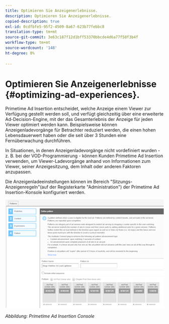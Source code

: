 ```yaml
---
title: Optimieren Sie Anzeigenerlebnisse.
description: Optimieren Sie Anzeigenerlebnisse.
copied-description: true
exl-id: 0cdfbfe5-95f2-4509-8a67-623b77febbc8
translation-type: tm+mt
source-git-commit: 3e63c187f12d1bff53370bbcde4d6a77f58f3b4f
workflow-type: tm+mt
source-wordcount: '148'
ht-degree: 0%

---
```


# Optimieren Sie Anzeigenerlebnisse {#optimizing-ad-experiences}.

Primetime Ad Insertion entscheidet, welche Anzeige einem Viewer zur Verfügung gestellt werden soll, und verfügt gleichzeitig über eine erweiterte Ad-Decision-Engine, mit der das Gesamterlebnis der Anzeige für jeden Viewer optimiert werden kann. Beispielsweise können Anzeigenladevorgänge für Betrachter reduziert werden, die einen hohen Lebensdauerwert haben oder die seit über 3 Stunden eine Fernüberwachung durchführen.

In Situationen, in denen Anzeigenladevorgänge nicht vordefiniert wurden - z. B. bei der VOD-Programmierung - können Kunden Primetime Ad Insertion verwenden, um Viewer-Ladevorgänge anhand von Informationen zum Viewer, seiner Anzeigesitzung, dem Inhalt oder anderen Faktoren anzupassen.

Die Anzeigenladeeinstellungen können im Bereich &quot;Sitzungs-Anzeigenregeln&quot;(auf der Registerkarte &quot;Administration&quot;) der Primetime Ad Insertion-Konsole konfiguriert werden.

![Konfigurieren Sie die Anzeigenladeeinstellungen im Abschnitt &quot;Sitzungs-Anzeigenregeln&quot;der Ad Insertion Console](/help/primetime-ad-insertion/assets/ad-insertion-console.png)

*Abbildung: Primetime Ad Insertion Console*

